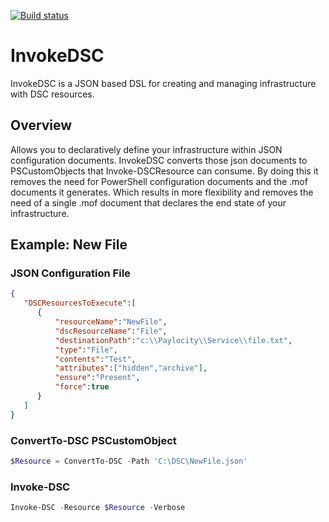 [![Build status](https://ci.appveyor.com/api/projects/status/0ybs7owjkn14ro35?svg=true)](https://ci.appveyor.com/project/Duffney/invokedsc)

# InvokeDSC
InvokeDSC is a JSON based DSL for creating and managing infrastructure with DSC resources.

## Overview
Allows you to declaratively define your infrastructure within JSON configuration documents. InvokeDSC converts those json documents to PSCustomObjects that Invoke-DSCResource can consume. By doing this it removes the need for PowerShell configuration documents and the .mof documents it generates. Which results in more flexibility and removes the need of a single .mof document that declares the end state of your infrastructure.

## Example: New File

### JSON Configuration File

```JSON
{
   "DSCResourcesToExecute":[
      {
          "resourceName":"NewFile",
          "dscResourceName":"File",
          "destinationPath":"c:\\Paylocity\\Service\\file.txt",
          "type":"File",
          "contents":"Test",
          "attributes":["hidden","archive"],
          "ensure":"Present",
          "force":true
      }
   ]
}
```

### ConvertTo-DSC PSCustomObject

```PowerShell
$Resource = ConvertTo-DSC -Path 'C:\DSC\NewFile.json'
```

### Invoke-DSC

```PowerShell
Invoke-DSC -Resource $Resource -Verbose
```
